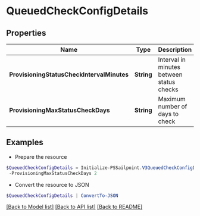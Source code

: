 # QueuedCheckConfigDetails
## Properties

Name | Type | Description | Notes
------------ | ------------- | ------------- | -------------
**ProvisioningStatusCheckIntervalMinutes** | **String** | Interval in minutes between status checks | 
**ProvisioningMaxStatusCheckDays** | **String** | Maximum number of days to check | 

## Examples

- Prepare the resource
```powershell
$QueuedCheckConfigDetails = Initialize-PSSailpoint.V3QueuedCheckConfigDetails  -ProvisioningStatusCheckIntervalMinutes 30 `
 -ProvisioningMaxStatusCheckDays 2
```

- Convert the resource to JSON
```powershell
$QueuedCheckConfigDetails | ConvertTo-JSON
```

[[Back to Model list]](../README.md#documentation-for-models) [[Back to API list]](../README.md#documentation-for-api-endpoints) [[Back to README]](../README.md)

